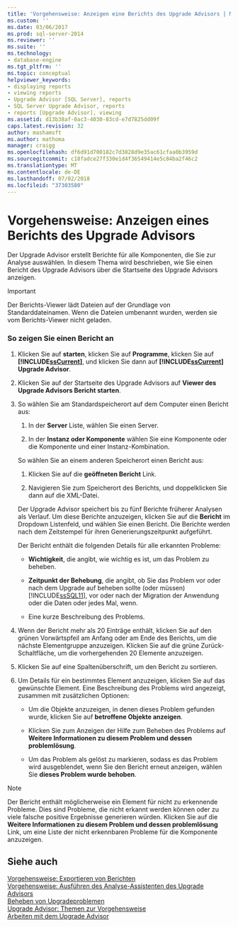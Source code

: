 ```yaml
---
title: 'Vorgehensweise: Anzeigen eine Berichts des Upgrade Advisors | Microsoft-Dokumentation'
ms.custom: ''
ms.date: 03/06/2017
ms.prod: sql-server-2014
ms.reviewer: ''
ms.suite: ''
ms.technology:
- database-engine
ms.tgt_pltfrm: ''
ms.topic: conceptual
helpviewer_keywords:
- displaying reports
- viewing reports
- Upgrade Advisor [SQL Server], reports
- SQL Server Upgrade Advisor, reports
- reports [Upgrade Advisor], viewing
ms.assetid: d13b38af-0ac3-4030-83cd-e7d7825dd09f
caps.latest.revision: 32
author: mashamsft
ms.author: mathoma
manager: craigg
ms.openlocfilehash: df6d91d700182c7d3828d9e35ac61cfaa0b3959d
ms.sourcegitcommit: c18fadce27f330e1d4f36549414e5c84ba2f46c2
ms.translationtype: MT
ms.contentlocale: de-DE
ms.lasthandoff: 07/02/2018
ms.locfileid: "37303580"
---
```

# <a name="how-to-view-an-upgrade-advisor-report"></a>Vorgehensweise: Anzeigen eines Berichts des Upgrade Advisors
  Der Upgrade Advisor erstellt Berichte für alle Komponenten, die Sie zur Analyse auswählen. In diesem Thema wird beschrieben, wie Sie einen Bericht des Upgrade Advisors über die Startseite des Upgrade Advisors anzeigen.  
  
> [!IMPORTANT]  
>  Der Berichts-Viewer lädt Dateien auf der Grundlage von Standarddateinamen. Wenn die Dateien umbenannt wurden, werden sie vom Berichts-Viewer nicht geladen.  
  
### <a name="to-view-a-report"></a>So zeigen Sie einen Bericht an  
  
1.  Klicken Sie auf **starten**, klicken Sie auf **Programme**, klicken Sie auf **[!INCLUDE[ssCurrent](../../includes/sscurrent-md.md)]**, und klicken Sie dann auf  **[!INCLUDE[ssCurrent](../../includes/sscurrent-md.md)] Upgrade Advisor**.  
  
2.  Klicken Sie auf der Startseite des Upgrade Advisors auf **Viewer des Upgrade Advisors Bericht starten**.  
  
3.  So wählen Sie am Standardspeicherort auf dem Computer einen Bericht aus:  
  
    1.  In der **Server** Liste, wählen Sie einen Server.  
  
    2.  In der **Instanz oder Komponente** wählen Sie eine Komponente oder die Komponente und einer Instanz-Kombination.  
  
     So wählen Sie an einem anderen Speicherort einen Bericht aus:  
  
    1.  Klicken Sie auf die **geöffneten Bericht** Link.  
  
    2.  Navigieren Sie zum Speicherort des Berichts, und doppelklicken Sie dann auf die XML-Datei.  
  
     Der Upgrade Advisor speichert bis zu fünf Berichte früherer Analysen als Verlauf. Um diese Berichte anzuzeigen, klicken Sie auf die **Bericht** im Dropdown Listenfeld, und wählen Sie einen Bericht. Die Berichte werden nach dem Zeitstempel für ihren Generierungszeitpunkt aufgeführt.  
  
     Der Bericht enthält die folgenden Details für alle erkannten Probleme:  
  
    -   **Wichtigkeit**, die angibt, wie wichtig es ist, um das Problem zu beheben.  
  
    -   **Zeitpunkt der Behebung**, die angibt, ob Sie das Problem vor oder nach dem Upgrade auf beheben sollte (oder müssen) [!INCLUDE[ssSQL11](../../includes/sssql11-md.md)], vor oder nach der Migration der Anwendung oder die Daten oder jedes Mal, wenn.  
  
    -   Eine kurze Beschreibung des Problems.  
  
4.  Wenn der Bericht mehr als 20 Einträge enthält, klicken Sie auf den grünen Vorwärtspfeil am Anfang oder am Ende des Berichts, um die nächste Elementgruppe anzuzeigen. Klicken Sie auf die grüne Zurück-Schaltfläche, um die vorhergehenden 20 Elemente anzuzeigen.  
  
5.  Klicken Sie auf eine Spaltenüberschrift, um den Bericht zu sortieren.  
  
6.  Um Details für ein bestimmtes Element anzuzeigen, klicken Sie auf das gewünschte Element. Eine Beschreibung des Problems wird angezeigt, zusammen mit zusätzlichen Optionen:  
  
    -   Um die Objekte anzuzeigen, in denen dieses Problem gefunden wurde, klicken Sie auf **betroffene Objekte anzeigen**.  
  
    -   Klicken Sie zum Anzeigen der Hilfe zum Beheben des Problems auf **Weitere Informationen zu diesem Problem und dessen problemlösung**.  
  
    -   Um das Problem als gelöst zu markieren, sodass es das Problem wird ausgeblendet, wenn Sie den Bericht erneut anzeigen, wählen Sie **dieses Problem wurde behoben**.  
  
> [!NOTE]  
>  Der Bericht enthält möglicherweise ein Element für nicht zu erkennende Probleme. Dies sind Probleme, die nicht erkannt werden können oder zu viele falsche positive Ergebnisse generieren würden. Klicken Sie auf die **Weitere Informationen zu diesem Problem und dessen problemlösung** Link, um eine Liste der nicht erkennbaren Probleme für die Komponente anzuzeigen.  
  
## <a name="see-also"></a>Siehe auch  
 [Vorgehensweise: Exportieren von Berichten](../../../2014/sql-server/install/how-to-export-reports.md)   
 [Vorgehensweise: Ausführen des Analyse-Assistenten des Upgrade Advisors](../../../2014/sql-server/install/how-to-run-the-upgrade-advisor-analysis-wizard.md)   
 [Beheben von Upgradeproblemen](../../../2014/sql-server/install/resolving-upgrade-issues.md)   
 [Upgrade Advisor: Themen zur Vorgehensweise](../../../2014/sql-server/install/upgrade-advisor-how-to-topics.md)   
 [Arbeiten mit dem Upgrade Advisor](../../../2014/sql-server/install/working-with-upgrade-advisor.md)  
  
  
